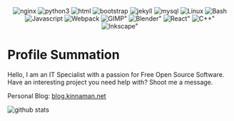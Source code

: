 <div id="badges">
<p align="center">
<img alt="nginx" src="https://img.shields.io/badge/NGINX-009639?logo=nginx&logoColor=white&style=for-the-badge" />
<img alt="python3" src="https://img.shields.io/badge/Python-3776AB?logo=python&logoColor=white&style=for-the-badge" />
<img alt="html" src="https://img.shields.io/badge/HTML-E34F26?logo=html5&logoColor=white&style=for-the-badge" />
<img alt="bootstrap" src="https://img.shields.io/badge/Bootstrap-7952B3?logo=bootstrap&logoColor=white&style=for-the-badge" />
<img alt="jekyll" src="https://img.shields.io/badge/Jekyll-CC0000?logo=jekyll&logoColor=white&style=for-the-badge" />
<img alt="mysql" src="https://img.shields.io/badge/MySQL-4479A1?logo=mysql&logoColor=white&style=for-the-badge" />
<img alt="Linux" src="https://img.shields.io/badge/Debian-A81D33?logo=debian&logoColor=white&style=for-the-badge" />
<img alt="Bash" src="https://img.shields.io/badge/Bash-4EAA25?logo=gnubash&logoColor=white&style=for-the-badge" />
<img alt="Javascript" src="https://img.shields.io/badge/JavaScript-gray?logo=javascript&logoColor=F7DF1E&style=for-the-badge" />
<img alt="Webpack" src="https://img.shields.io/badge/Webpack-logoColor?logo=webpack&logoColor=white&style=for-the-badge" />
<!--img alt=Shopify" src="https://img.shields.io/badge/Shopify-7AB55C?logo=shopify&logoColor=white&style=for-the-badge" /-->
<img alt=GIMP" src="https://img.shields.io/badge/GIMP-5C5543?logo=gimp&logoColor=white&style=for-the-badge" />
<img alt=Blender" src="https://img.shields.io/badge/Blender-F5792A?logo=blender&logoColor=white&style=for-the-badge" />
<img alt=React" src="https://img.shields.io/badge/React-61DAFB?logo=react&logoColor=white&style=for-the-badge" />
<img alt=C++" src="https://img.shields.io/badge/C++-00599C?logo=c%2b%2b&logoColor=white&style=for-the-badge" />
<img alt=Inkscape" src="https://img.shields.io/badge/Inkscape-000000?logo=inkscape&logoColor=white&style=for-the-badge
" />
</p>
</div>

# Profile Summation
Hello, I am an IT Specialist with a passion for Free Open Source Software. Have an interesting project you need help with? Shoot me a message. 

Personal Blog: [blog.kinnaman.net](https://blog.kinnaman.net)

<p align="left">
<img alt="github stats" src="https://github-readme-stats.vercel.app/api?username=kinnaman">
</p>

